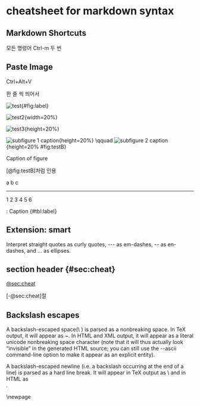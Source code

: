 # cheatsheet for markdown syntax

## Markdown Shortcuts

모든 명령어
Ctrl-m 두 번

## Paste Image

Ctrl+Alt+V

한 줄 씩 띄어서

![test](paste.png){#fig:label}

![test2](paste2.png){width=20%}

![test3](paste2.png){height=20%}

<div id="fig:">

![subfigure 1 caption](paste.png){height=20%} \qquad
![subfigure 2 caption](paste2.png){height=20% #fig:testB}

Caption of figure
</div>

[@fig:testB]처럼 인용


a   b   c
--- --- ---
1   2   3
4   5   6

: Caption {#tbl:label}

## Extension: smart

Interpret straight quotes as curly quotes, --- as em-dashes, -- as en-dashes, and ... as ellipses.

## section header {#sec:cheat}

[@sec:cheat](장)

[-@sec:cheat]절

## Backslash escapes

A backslash-escaped space(\ ) is parsed as a nonbreaking space. In TeX output, it will appear as ~. In HTML and XML output, it will appear as a literal unicode nonbreaking space character (note that it will thus actually look “invisible” in the generated HTML source; you can still use the --ascii command-line option to make it appear as an explicit entity).

A backslash-escaped newline (i.e. a backslash occurring at the end of a line) is parsed as a hard line break. It will appear in TeX output as \\ and in HTML as <br />. 

\newpage
